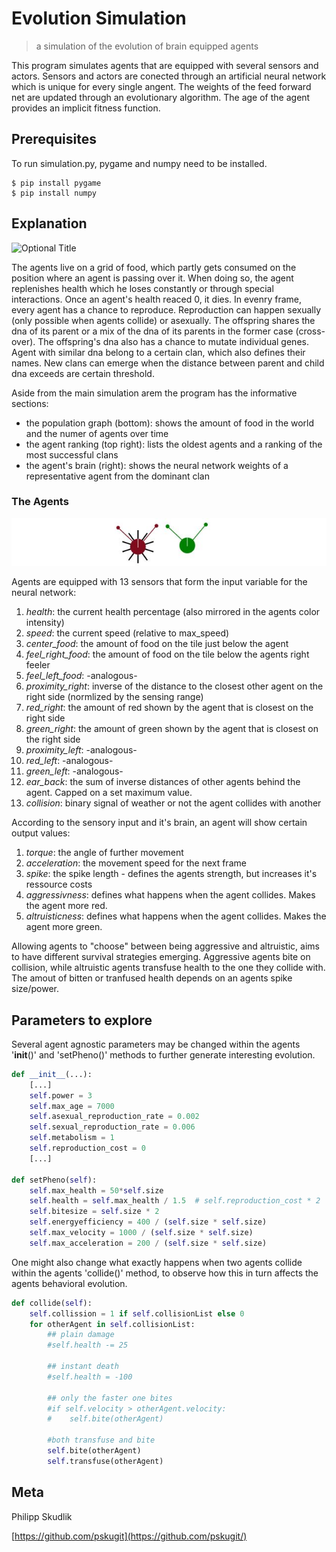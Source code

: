 # Evolution Simulation
> a simulation of the evolution of brain equipped agents

This program simulates agents that are equipped with several sensors and actors.
Sensors and actors are conected through an artificial neural network which is unique for every single angent. 
The weights of the feed forward net are updated through an evolutionary algorithm.
The age of the agent provides an implicit fitness function.

## Prerequisites

To run simulation.py, pygame and numpy need to be installed.

```
$ pip install pygame
$ pip install numpy 
```

## Explanation

![](/screenshots/ls1.gif?raw=true "Optional Title")

The agents live on a grid of food, which partly gets consumed on the position where an agent is passing over it. 
When doing so, the agent replenishes health which he loses constantly or through special interactions. 
Once an agent's health reaced 0, it dies.
In evenry frame, every agent has a chance to reproduce.
Reproduction can happen sexually (only possible when agents collide) or asexually. The offspring shares the dna of its parent or a mix of the dna of its parents in the former case (cross-over). The offspring's dna also has a chance to mutate individual genes. 
Agent with similar dna belong to a certain clan, which also defines their names. New clans can emerge when the distance between parent and child dna exceeds are certain threshold. 

Aside from the main simulation arem the program has the informative sections:
- the population graph (bottom): shows the amount of food in the world and the numer of agents over time 
- the agent ranking (top right): lists the oldest agents and a ranking of the most successful clans
- the agent's brain (right): shows the neural network weights of a representative agent from the dominant clan

### The Agents

![](/screenshots/ls4.jpg?raw=true "Optional Title")

Agents are equipped with 13 sensors that form the input variable for the neural network:

1. _health_: the current health percentage (also mirrored in the agents color intensity)
2. _speed_: the current speed (relative to max_speed)
3. _center_food_: the amount of food on the tile just below the agent
4. _feel_right_food_: the amount of food on the tile below the agents right feeler
5. _feel_left_food_: -analogous-
6. _proximity_right_: inverse of the distance to the closest other agent on the right side (normlized by the sensing range)
7. _red_right_: the amount of red shown by the agent that is closest on the right side
8. _green_right_: the amount of green shown by the agent that is closest on the right side
9. _proximity_left_: -analogous-
10. _red_left_: -analogous-
11. _green_left_: -analogous-
12. _ear_back_: the sum of inverse distances of other agents behind the agent. Capped on a set maximum value.
13. _collision_: binary signal of weather or not the agent collides with another

According to the sensory input and it's brain, an agent will show certain output values:

1. _torque_: the angle of further movement 
2. _acceleration_: the movement speed for the next frame
3. _spike_: the spike length - defines the agents strength, but increases it's ressource costs
4. _aggressivness_: defines what happens when the agent collides. Makes the agent more red.
5. _altruisticness_: defines what happens when the agent collides. Makes the agent more green.

Allowing agents to "choose" between being aggressive and altruistic, aims to have different survival strategies emerging. 
Aggressive agents bite on collision, while altruistic agents transfuse health to the one they collide with. The amout of bitten or tranfused health depends on an agents spike size/power.

## Parameters to explore

Several agent agnostic parameters may be changed within the agents '__init__()' and 'setPheno()' methods to further generate interesting evolution.
```python
def __init__(...):
    [...]
    self.power = 3  
    self.max_age = 7000           
    self.asexual_reproduction_rate = 0.002
    self.sexual_reproduction_rate = 0.006
    self.metabolism = 1                       
    self.reproduction_cost = 0
    [...]

def setPheno(self):
    self.max_health = 50*self.size
    self.health = self.max_health / 1.5  # self.reproduction_cost * 2
    self.bitesize = self.size * 2
    self.energyefficiency = 400 / (self.size * self.size)
    self.max_velocity = 1000 / (self.size * self.size)
    self.max_acceleration = 200 / (self.size * self.size)
```

One might also change what exactly happens when two agents collide within the agents 'collide()' method, to observe how this in turn affects the agents behavioral evolution.

```python
def collide(self):
    self.collission = 1 if self.collisionList else 0
    for otherAgent in self.collisionList:
        ## plain damage
        #self.health -= 25

        ## instant death
        #self.health = -100

        ## only the faster one bites
        #if self.velocity > otherAgent.velocity:
        #    self.bite(otherAgent)

        #both transfuse and bite
        self.bite(otherAgent)
        self.transfuse(otherAgent)
```
## Meta

Philipp Skudlik 

[https://github.com/pskugit](https://github.com/pskugit/)


